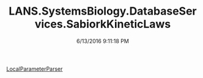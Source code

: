 ﻿---
title: LANS.SystemsBiology.DatabaseServices.SabiorkKineticLaws
date: 6/13/2016 9:11:18 PM
---

[LocalParameterParser](T-LANS.SystemsBiology.DatabaseServices.SabiorkKineticLaws.LocalParameterParser.html)
